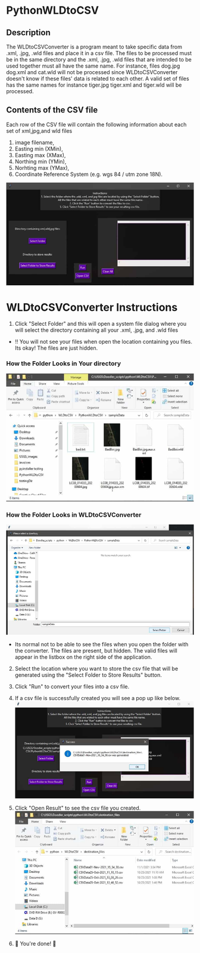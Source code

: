 # PythonWLDtoCSV

## Description
The WLDtoCSVConverter is a program meant to take specific data from .xml, .jpg, .wld files and place it in a csv file.
The files to be processed must be in the same directory and the .xml, .jpg, .wld files that are intended to be used together must all have the same name.
For instance, files dog.jpg dog.xml and cat.wld will not be processed since WLDtoCSVConverter doesn't know if these files' data is related to each other. A valid set of files has the same names for instance tiger.jpg tiger.xml and tiger.wld will be processed.

## Contents of the CSV file
Each row of the CSV file will contain the following information about each set of xml,jpg,and wld files
  1. image filename,
  2. Easting min (XMin),
  3. Easting max (XMax),
  4. Northing min (YMin),
  5. Norhting max (YMax),
  6. Coordinate Reference System (e.g. wgs 84 / utm zone 18N).


![](readmeImages/base.jpg)

# WLDtoCSVConverter Instructions
1. Click "Select Folder" and this will open a system file dialog where you will select the directory containing all your .xml, .jpg, and .wld files
- :bangbang: You will not see your files when open the location containing you files. Its okay! The files are just hidden.

### How the Folder Looks in Your directory
![](readmeImages/comparsion2.jpg)

### How the Folder Looks in WLDtoCSVConverter
![](readmeImages/comparsion1.jpg)
- Its normal not to be able to see the files when you open the folder with the converter. The files are present, but hidden. The valid files will appear in the listbox on the right side of the application.

2. Select the location where you want to store the csv file that will be generated using the "Select Folder to Store Results" button.
3. Click "Run" to convert your files into a csv file.
4. If a csv file is successfully created you will see a pop up like below.
![](readmeImages/success.jpg)

5. Click "Open Result" to see the csv file you created.
![](readmeImages/finalResult.jpg)

6. :confetti_ball: You're done! :confetti_ball:
